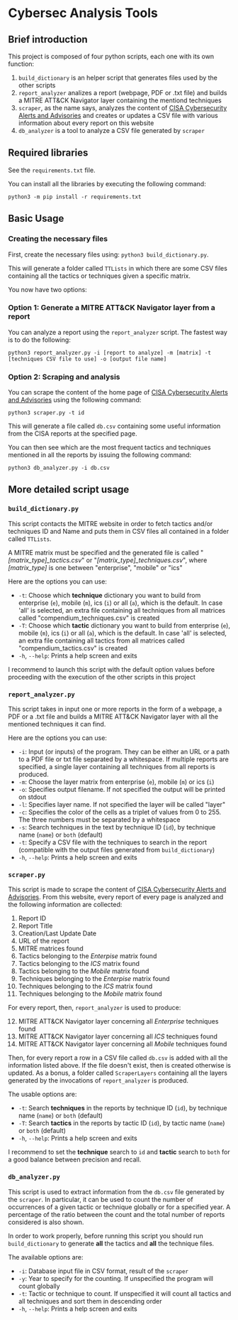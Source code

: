 # Cybersec Analysis Tools
## Brief introduction
This project is composed of four python scripts, each one with its own function:

1. `build_dictionary` is an helper script that generates files used by the other scripts
2. `report_analyzer` analizes a report (webpage, PDF or .txt file) and builds a MITRE ATT&CK Navigator layer containing the mentiond techniques
3. `scraper`, as the name says, analyzes the content of [CISA Cybersecurity Alerts and Advisories](https://www.cisa.gov/news-events/cybersecurity-advisories?f%5B0%5D=advisory_type%3A94) and creates or updates a CSV file with various information about every report on this website
4. `db_analyzer` is a tool to analyze a CSV file generated by `scraper`
## Required libraries
See the `requirements.txt` file.

You can install all the libraries by executing the following command:

`python3 -m pip install -r requirements.txt`
## Basic Usage
### Creating the necessary files
First, create the necessary files using: `python3 build_dictionary.py`.

This will generate a folder called `TTLists` in which there are some CSV files containing all the tactics or techniques given a specific matrix.

You now have two options:
### Option 1: Generate a MITRE ATT&CK Navigator layer from a report
You can analyze a report using the `report_analyzer` script. The fastest way is to do the following:

`python3 report_analyzer.py -i [report to analyze] -m [matrix] -t [techniques CSV file to use] -o [output file name]`

### Option 2: Scraping and analysis
You can scrape the content of the home page of [CISA Cybersecurity Alerts and Advisories](https://www.cisa.gov/news-events/cybersecurity-advisories?f%5B0%5D=advisory_type%3A94) using the following command:

`python3 scraper.py -t id`

This will generate a file called `db.csv` containing some useful information from the CISA reports at the specified page.

You can then see which are the most frequent tactics and techniques mentioned in all the reports by issuing the following command:

`python3 db_analyzer.py -i db.csv`

## More detailed script usage
### `build_dictionary.py`
This script contacts the MITRE website in order to fetch tactics and/or techniques ID and Name and puts them in CSV files all contained in a folder called `TTLists`.

A MITRE matrix must be specified and the generated file is called "*[matrix_type]_tactics.csv*" or "*[matrix_type]_techniques.csv*", where *[matrix_type]* is one between "enterprise", "mobile" or "ics"

Here are the options you can use:
- `-t`: Choose which **technique** dictionary you want to build from enterprise (`e`), mobile (`m`), ics (`i`) or all (`a`), which is the default. In case 'all' is selected, an extra file containing all techniques from all matrices called "compendium_techniques.csv" is created
- `-T`: Choose which **tactic** dictionary you want to build from enterprise (`e`), mobile (`m`), ics (`i`) or all (`a`), which is the default. In case 'all' is selected, an extra file containing all tactics from all matrices called "compendium_tactics.csv" is created
- `-h`, `--help`: Prints a help screen and exits

I recommend to launch this script with the default option values before proceeding with the execution of the other scripts in this project

### `report_analyzer.py`
This script takes in input one or more reports in the form of a webpage, a PDF or a .txt file and builds a MITRE ATT&CK Navigator layer with all the mentioned techniques it can find.

Here are the options you can use:
- `-i`: Input (or inputs) of the program. They can be either an URL or a path to a PDF file or txt file separated by a whitespace. If multiple reports are specified, a single layer containing all techniques from all reports is produced.
- `-m`: Choose the layer matrix from enterprise (`e`), mobile (`m`) or ics (`i`)
- `-o`: Specifies output filename. If not specified the output will be printed on stdout
- `-l`: Specifies layer name. If not specified the layer will be called "layer"
- `-c`: Specifies the color of the cells as a triplet of values from 0 to 255. The three numbers must be separated by a whitespace
- `-s`: Search techniques in the text by technique ID (`id`), by technique name (`name`) or `both` (default)
- `-t`: Specify a CSV file with the techniques to search in the report (compatible with the output files generated from `build_dictionary`)
- `-h`, `--help`: Prints a help screen and exits
### `scraper.py`
This script is made to scrape the content of [CISA Cybersecurity Alerts and Advisories](https://www.cisa.gov/news-events/cybersecurity-advisories?f%5B0%5D=advisory_type%3A94). From this website, every report of every page is analyzed and the following information are collected:
1. Report ID
2. Report Title
3. Creation/Last Update Date
4. URL of the report
5. MITRE matrices found
6. Tactics belonging to the *Enterpise* matrix found
7. Tactics belonging to the *ICS* matrix found
8. Tactics belonging to the *Mobile* matrix found
9. Techniques belonging to the *Enterpise* matrix found
10. Techniques belonging to the *ICS* matrix found
11. Techniques belonging to the *Mobile* matrix found

For every report, then, `report_analyzer` is used to produce:

12. MITRE ATT&CK Navigator layer concerning all *Enterprise* techniques found
13. MITRE ATT&CK Navigator layer concerning all *ICS* techniques found
14. MITRE ATT&CK Navigator layer concerning all *Mobile* techniques found

Then, for every report a row in a CSV file called `db.csv` is added with all the information listed above. If the file doesn't exist, then is created otherwise is updated. As a bonus, a folder called `ScraperLayers` containing all the layers generated by the invocations of `report_analyzer` is produced.

The usable options are:
- `-t`: Search **techniques** in the reports by technique ID (`id`), by technique name (`name`) or `both` (default)
- `-T`: Search **tactics** in the reports by tactic ID (`id`), by tactic name (`name`) or `both` (default)
- `-h`, `--help`: Prints a help screen and exits

I recommend to set the **technique** search to `id` and **tactic** search to `both` for a good balance between precision and recall.
### `db_analyzer.py`
This script is used to extract information from the `db.csv` file generated by the `scraper`. In particular, it can be used to count the number of occurrences of a given tactic or technique globally or for a specified year. A percentage of the ratio between the count and the total number of reports considered is also shown.

In order to work properly, before running this script you should run `build_dictionary` to generate **all** the tactics and **all** the technique files.

The available options are:
- `-i`: Database input file in CSV format, result of the `scraper`
- `-y`: Year to specify for the counting. If unspecified the program will count globally
- `-t`: Tactic or technique to count. If unspecified it will count all tactics and all techniques and sort them in descending order
- `-h`, `--help`: Prints a help screen and exits